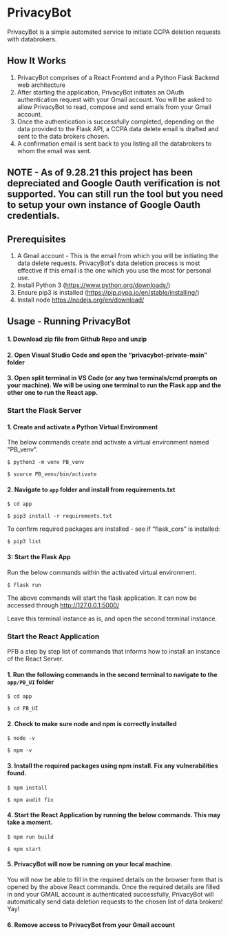 # PrivacyBot

PrivacyBot is a simple automated service to initiate CCPA deletion requests with databrokers.

## How It Works
1. PrivacyBot comprises of a React Frontend and a Python Flask Backend web architecture
2. After starting the application, PrivacyBot initiates an OAuth authentication request with your Gmail account. You will be asked to allow PrivacyBot to read, compose and send emails from your Gmail account. 
3. Once the authentication is successfully completed, depending on the data provided to the Flask API, a CCPA data delete email is drafted and sent to the data brokers chosen. 
4. A confirmation email is sent back to you listing all the databrokers to whom the email was sent. 

## NOTE - As of 9.28.21 this project has been depreciated and Google Oauth verification is not supported. You can still run the tool but you need to setup your own instance of Google Oauth credentials.

## Prerequisites

1. A Gmail account - This is the email from which you will be initiating the data delete requests. PrivacyBot's data deletion process is most effective if this email is the one which you use the most for personal use. 
2. Install Python 3 (https://www.python.org/downloads/)
3. Ensure pip3 is installed (https://pip.pypa.io/en/stable/installing/)
4. Install node https://nodejs.org/en/download/ 

## Usage - Running PrivacyBot

#### 1. Download zip file from Github Repo and unzip 

#### 2. Open Visual Studio Code and open the “privacybot-private-main” folder 

#### 3. Open split terminal in VS Code (or any two terminals/cmd prompts on your machine). We will be using one terminal to run the Flask app and the other one to run the React app.


### Start the Flask Server 

#### 1. Create and activate a Python Virtual Environment 

The below commands create and activate a virtual environment named "PB_venv". 

`$ python3 -m venv PB_venv` 

`$ source PB_venv/bin/activate`

#### 2. Navigate to `app` folder and install from requirements.txt

`$ cd app`

`$ pip3 install -r requirements.txt`

To confirm required packages are installed - see if “flask_cors” is installed:

`$ pip3 list`

#### 3: Start the Flask App
Run the below commands within the activated virtual environment.

`$ flask run`

The above commands will start the flask application. It can now be accessed through http://127.0.0.1:5000/

Leave this terminal instance as is, and open the second terminal instance. 

### Start the React Application
PFB a step by step list of commands that informs how to install an instance of the React Server. 

#### 1. Run the following commands in the second terminal to navigate to the `app/PB_UI` folder 

`$ cd app`

`$ cd PB_UI`

#### 2. Check to make sure node and npm is correctly installed

`$ node -v`

`$ npm -v`

#### 3. Install the required packages using npm install. Fix any vulnerabilities found. 

`$ npm install`

`$ npm audit fix`

#### 4. Start the React Application by running the below commands. This may take a moment.

`$ npm run build`

`$ npm start`

#### 5. PrivacyBot will now be running on your local machine. 
You will now be able to fill in the required details on the browser form that is opened by the above React commands. Once the required details are filled in and your GMAIL account is authenticated successfully, PrivacyBot will automatically send data deletion requests to the chosen list of data brokers! Yay!

#### 6. Remove access to PrivacyBot from your Gmail account
